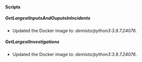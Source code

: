 
#### Scripts
##### GetLargestInputsAndOuputsInIncidents
- Updated the Docker image to: *demisto/python3:3.9.7.24076*.
##### GetLargestInvestigations
- Updated the Docker image to: *demisto/python3:3.9.7.24076*.